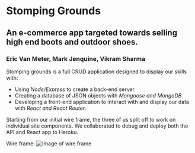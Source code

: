 # Stomping Grounds
## An e-commerce app targeted towards selling high end boots and outdoor shoes.

### Eric Van Meter, Mark Jenquine, Vikram Sharma

Stomping grounds is a full CRUD application designed to display our skills with:
- Using *Node/Express* to create a back-end server
- Creating a database of JSON objects with *Mongoose and MongoDB*
- Developing a front-end application to interact with and display our data with *React and React Router*.

Starting from our initial wire frame, the three of us split off to work on individual site components. We collaborated to debug and deploy both the API and React app to Heroku.

Wire frame:
![Image of wire frame](https://files.slack.com/files-pri/T0351JZQ0-F01067L7HUG/boot_site_wireframe.jpg)
